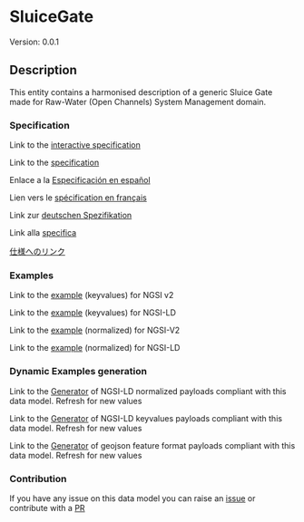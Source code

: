 # SluiceGate
Version: 0.0.1

## Description 

This entity contains a harmonised description of a generic Sluice Gate made for Raw-Water (Open Channels) System Management domain.
### Specification

Link to the [interactive specification](https://swagger.lab.fiware.org/?url=https://smart-data-models.github.io/dataModel.OpenChannelManagement/SluiceGate/swagger.yaml)

Link to the [specification](https://github.com/smart-data-models/dataModel.OpenChannelManagement/blob/master/SluiceGate/doc/spec.md)

Enlace a la [Especificación en español](https://github.com/smart-data-models/dataModel.OpenChannelManagement/blob/master/SluiceGate/doc/spec_ES.md)

Lien vers le [spécification en français](https://github.com/smart-data-models/dataModel.OpenChannelManagement/blob/master/SluiceGate/doc/spec_FR.md)

Link zur [deutschen Spezifikation](https://github.com/smart-data-models/dataModel.OpenChannelManagement/blob/master/SluiceGate/doc/spec_DE.md)

Link alla [specifica](https://github.com/smart-data-models/dataModel.OpenChannelManagement/blob/master/SluiceGate/doc/spec_IT.md)

[仕様へのリンク](https://github.com/smart-data-models/dataModel.OpenChannelManagement/blob/master/SluiceGate/doc/spec_JA.md)
### Examples

Link to the [example](https://smart-data-models.github.io/dataModel.OpenChannelManagement/SluiceGate/examples/example.json) (keyvalues) for NGSI v2

Link to the [example](https://smart-data-models.github.io/dataModel.OpenChannelManagement/SluiceGate/examples/example.jsonld) (keyvalues) for NGSI-LD

Link to the [example](https://smart-data-models.github.io/dataModel.OpenChannelManagement/SluiceGate/examples/example-normalized.json) (normalized) for NGSI-V2

Link to the [example](https://smart-data-models.github.io/dataModel.OpenChannelManagement/SluiceGate/examples/example-normalized.jsonld) (normalized) for NGSI-LD
### Dynamic Examples generation

Link to the [Generator](https://smartdatamodels.org/extra/ngsi-ld_generator.php?schemaUrl=https://raw.githubusercontent.com/smart-data-models/dataModel.OpenChannelManagement/master/SluiceGate/schema.json&email=info@smartdatamodels.org) of NGSI-LD normalized payloads compliant with this data model. Refresh for new values

Link to the [Generator](https://smartdatamodels.org/extra/ngsi-ld_generator_keyvalues.php?schemaUrl=https://raw.githubusercontent.com/smart-data-models/dataModel.OpenChannelManagement/master/SluiceGate/schema.json&email=info@smartdatamodels.org) of NGSI-LD keyvalues payloads compliant with this data model. Refresh for new values

Link to the [Generator](https://smartdatamodels.org/extra/geojson_features_generator.php?schemaUrl=https://raw.githubusercontent.com/smart-data-models/dataModel.OpenChannelManagement/master/SluiceGate/schema.json&email=info@smartdatamodels.org) of geojson feature format payloads compliant with this data model. Refresh for new values
### Contribution

 If you have any issue on this data model you can raise an [issue](https://github.com/smart-data-models/dataModel.OpenChannelManagement/issues)  or contribute with a [PR](https://github.com/smart-data-models/dataModel.OpenChannelManagement/pulls)